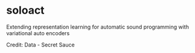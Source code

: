 # soloact

Extending representation learning for automatic sound programming with variational auto encoders

Credit:
Data - Secret Sauce

